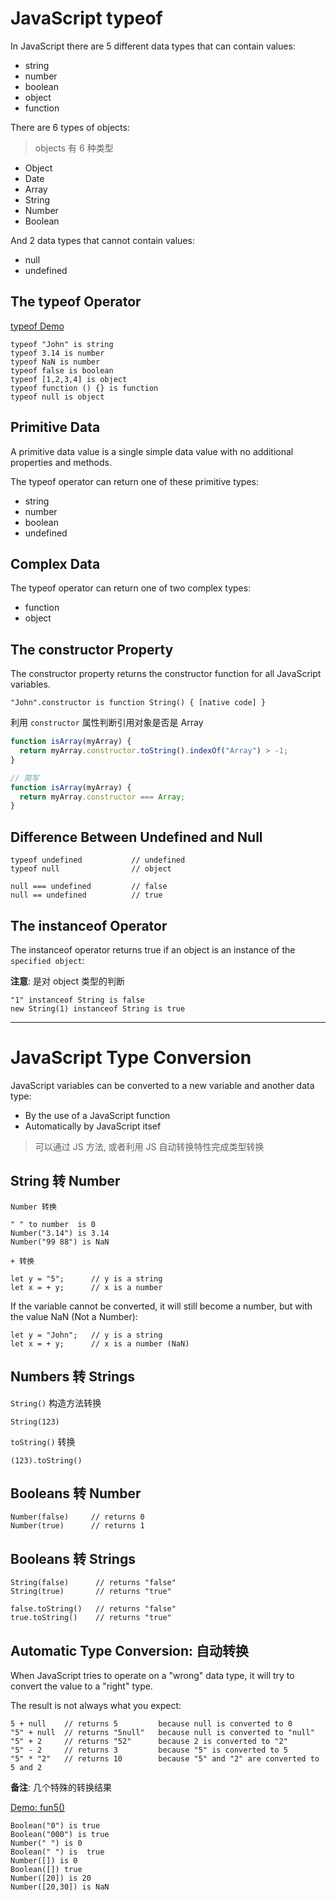 # JavaScript typeof

In JavaScript there are 5 different data types that can contain values:

- string
- number
- boolean
- object
- function

There are 6 types of objects:
> objects 有 6 种类型
- Object
- Date
- Array
- String
- Number
- Boolean

And 2 data types that cannot contain values:

- null
- undefined

## The typeof Operator

[typeof Demo](demo/js_typeof.html)

```
typeof "John" is string
typeof 3.14 is number
typeof NaN is number
typeof false is boolean
typeof [1,2,3,4] is object
typeof function () {} is function
typeof null is object
```

## Primitive Data

A primitive data value is a single simple data value with no additional properties and methods.

The typeof operator can return one of these primitive types:

- string
- number
- boolean
- undefined

## Complex Data

The typeof operator can return one of two complex types:

- function
- object

## The constructor Property

The constructor property returns the constructor function for all JavaScript variables.

```
"John".constructor is function String() { [native code] }
```

利用 `constructor` 属性判断引用对象是否是 Array

```ts
function isArray(myArray) {
  return myArray.constructor.toString().indexOf("Array") > -1;
}

// 简写
function isArray(myArray) {
  return myArray.constructor === Array;
}

```

## Difference Between Undefined and Null

```
typeof undefined           // undefined
typeof null                // object

null === undefined         // false
null == undefined          // true
```

## The instanceof Operator

The instanceof operator returns true if an object is an instance of the `specified object`:

**注意**: 是对 object 类型的判断

```
"1" instanceof String is false
new String(1) instanceof String is true
```

---

# JavaScript Type Conversion

JavaScript variables can be converted to a new variable and another data type:

- By the use of a JavaScript function
- Automatically by JavaScript itsef

> 可以通过 JS 方法, 或者利用 JS 自动转换特性完成类型转换

## String 转 Number

`Number 转换`

```
" " to number  is 0
Number("3.14") is 3.14
Number("99 88") is NaN
```

`+ 转换` 

```
let y = "5";      // y is a string
let x = + y;      // x is a number
```

If the variable cannot be converted, it will still become a number, but with the value NaN (Not a Number):

```
let y = "John";   // y is a string
let x = + y;      // x is a number (NaN)
```

## Numbers 转 Strings

`String()` 构造方法转换

```
String(123)   
```

`toString()` 转换

```
(123).toString()
```

## Booleans 转 Number

```
Number(false)     // returns 0
Number(true)      // returns 1
```

## Booleans 转 Strings

```
String(false)      // returns "false"
String(true)       // returns "true"
```

```
false.toString()   // returns "false"
true.toString()    // returns "true"
```

## Automatic Type Conversion: 自动转换

When JavaScript tries to operate on a "wrong" data type, it will try to convert the value to a "right" type.

The result is not always what you expect:

```
5 + null    // returns 5         because null is converted to 0
"5" + null  // returns "5null"   because null is converted to "null"
"5" + 2     // returns "52"      because 2 is converted to "2"
"5" - 2     // returns 3         because "5" is converted to 5
"5" * "2"   // returns 10        because "5" and "2" are converted to 5 and 2
```


**备注**: 几个特殊的转换结果

[Demo: fun5()](demo/js_typeof.html)

```
Boolean("0") is true
Boolean("000") is true
Number(" ") is 0
Boolean(" ") is  true
Number([]) is 0
Boolean([]) true
Number([20]) is 20
Number([20,30]) is NaN
```

